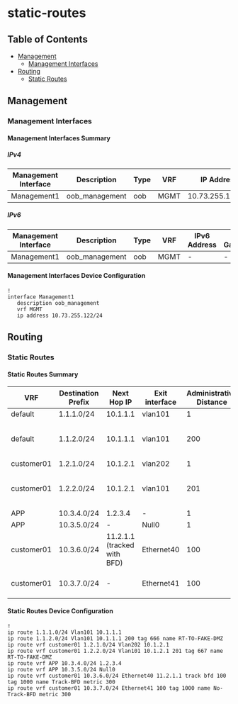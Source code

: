 # static-routes

## Table of Contents

- [Management](#management)
  - [Management Interfaces](#management-interfaces)
- [Routing](#routing)
  - [Static Routes](#static-routes)

## Management

### Management Interfaces

#### Management Interfaces Summary

##### IPv4

| Management Interface | Description | Type | VRF | IP Address | Gateway |
| -------------------- | ----------- | ---- | --- | ---------- | ------- |
| Management1 | oob_management | oob | MGMT | 10.73.255.122/24 | 10.73.255.2 |

##### IPv6

| Management Interface | Description | Type | VRF | IPv6 Address | IPv6 Gateway |
| -------------------- | ----------- | ---- | --- | ------------ | ------------ |
| Management1 | oob_management | oob | MGMT | - | - |

#### Management Interfaces Device Configuration

```eos
!
interface Management1
   description oob_management
   vrf MGMT
   ip address 10.73.255.122/24
```

## Routing

### Static Routes

#### Static Routes Summary

| VRF | Destination Prefix | Next Hop IP | Exit interface | Administrative Distance | Tag | Route Name | Metric |
| --- | ------------------ | ----------- | -------------- | ----------------------- | --- | ---------- | ------ |
| default | 1.1.1.0/24 | 10.1.1.1 | vlan101 | 1 | - | - | - |
| default | 1.1.2.0/24 | 10.1.1.1 | vlan101 | 200 | 666 | RT-TO-FAKE-DMZ | - |
| customer01 | 1.2.1.0/24 | 10.1.2.1 | vlan202 | 1 | - | - | - |
| customer01 | 1.2.2.0/24 | 10.1.2.1 | vlan101 | 201 | 667 | RT-TO-FAKE-DMZ | - |
| APP | 10.3.4.0/24 | 1.2.3.4 | - | 1 | - | - | - |
| APP | 10.3.5.0/24 | - | Null0 | 1 | - | - | - |
| customer01 | 10.3.6.0/24 | 11.2.1.1 (tracked with BFD) | Ethernet40 | 100 | 1000 | Track-BFD | 300 |
| customer01 | 10.3.7.0/24 | - | Ethernet41 | 100 | 1000 | No-Track-BFD | 300 |

#### Static Routes Device Configuration

```eos
!
ip route 1.1.1.0/24 Vlan101 10.1.1.1
ip route 1.1.2.0/24 Vlan101 10.1.1.1 200 tag 666 name RT-TO-FAKE-DMZ
ip route vrf customer01 1.2.1.0/24 Vlan202 10.1.2.1
ip route vrf customer01 1.2.2.0/24 Vlan101 10.1.2.1 201 tag 667 name RT-TO-FAKE-DMZ
ip route vrf APP 10.3.4.0/24 1.2.3.4
ip route vrf APP 10.3.5.0/24 Null0
ip route vrf customer01 10.3.6.0/24 Ethernet40 11.2.1.1 track bfd 100 tag 1000 name Track-BFD metric 300
ip route vrf customer01 10.3.7.0/24 Ethernet41 100 tag 1000 name No-Track-BFD metric 300
```

